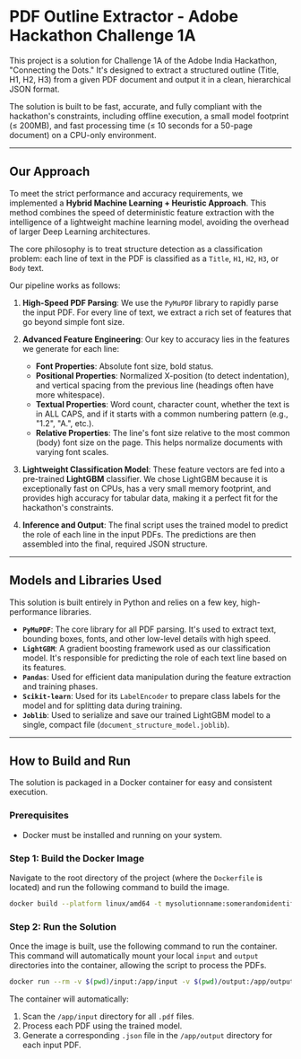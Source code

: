 # PDF Outline Extractor - Adobe Hackathon Challenge 1A

This project is a solution for Challenge 1A of the Adobe India Hackathon, "Connecting the Dots." It's designed to extract a structured outline (Title, H1, H2, H3) from a given PDF document and output it in a clean, hierarchical JSON format.

The solution is built to be fast, accurate, and fully compliant with the hackathon's constraints, including offline execution, a small model footprint (≤ 200MB), and fast processing time (≤ 10 seconds for a 50-page document) on a CPU-only environment.

---

## Our Approach

To meet the strict performance and accuracy requirements, we implemented a **Hybrid Machine Learning + Heuristic Approach**. This method combines the speed of deterministic feature extraction with the intelligence of a lightweight machine learning model, avoiding the overhead of larger Deep Learning architectures.

The core philosophy is to treat structure detection as a classification problem: each line of text in the PDF is classified as a `Title`, `H1`, `H2`, `H3`, or `Body` text.

Our pipeline works as follows:

1.  **High-Speed PDF Parsing**: We use the `PyMuPDF` library to rapidly parse the input PDF. For every line of text, we extract a rich set of features that go beyond simple font size.

2.  **Advanced Feature Engineering**: Our key to accuracy lies in the features we generate for each line:
    * **Font Properties**: Absolute font size, bold status.
    * **Positional Properties**: Normalized X-position (to detect indentation), and vertical spacing from the previous line (headings often have more whitespace).
    * **Textual Properties**: Word count, character count, whether the text is in ALL CAPS, and if it starts with a common numbering pattern (e.g., "1.2", "A.", etc.).
    * **Relative Properties**: The line's font size relative to the most common (body) font size on the page. This helps normalize documents with varying font scales.

3.  **Lightweight Classification Model**: These feature vectors are fed into a pre-trained **LightGBM** classifier. We chose LightGBM because it is exceptionally fast on CPUs, has a very small memory footprint, and provides high accuracy for tabular data, making it a perfect fit for the hackathon's constraints.

4.  **Inference and Output**: The final script uses the trained model to predict the role of each line in the input PDFs. The predictions are then assembled into the final, required JSON structure.

---

## Models and Libraries Used

This solution is built entirely in Python and relies on a few key, high-performance libraries.

* **`PyMuPDF`**: The core library for all PDF parsing. It's used to extract text, bounding boxes, fonts, and other low-level details with high speed.
* **`LightGBM`**: A gradient boosting framework used as our classification model. It's responsible for predicting the role of each text line based on its features.
* **`Pandas`**: Used for efficient data manipulation during the feature extraction and training phases.
* **`Scikit-learn`**: Used for its `LabelEncoder` to prepare class labels for the model and for splitting data during training.
* **`Joblib`**: Used to serialize and save our trained LightGBM model to a single, compact file (`document_structure_model.joblib`).

---

## How to Build and Run

The solution is packaged in a Docker container for easy and consistent execution.

### Prerequisites

* Docker must be installed and running on your system.

### Step 1: Build the Docker Image

Navigate to the root directory of the project (where the `Dockerfile` is located) and run the following command to build the image.

```bash
docker build --platform linux/amd64 -t mysolutionname:somerandomidentifier .
````

### Step 2: Run the Solution

Once the image is built, use the following command to run the container. This command will automatically mount your local `input` and `output` directories into the container, allowing the script to process the PDFs.

```bash
docker run --rm -v $(pwd)/input:/app/input -v $(pwd)/output:/app/output --network none mysolutionname:somerandomidentifier
```

The container will automatically:

1.  Scan the `/app/input` directory for all `.pdf` files.
2.  Process each PDF using the trained model.
3.  Generate a corresponding `.json` file in the `/app/output` directory for each input PDF.

<!-- end list -->

